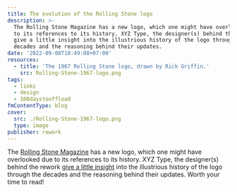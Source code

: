 ```yaml
---
title: The evolution of the Rolling Stone logo
description: >-
  The Rolling Stone Magazine has a new logo, which one might have overlooked due
  to its references to its history. XYZ Type, the designer(s) behind the rework
  give a little insight into the illustrious history of the logo through the
  decades and the reasoning behind their updates.
date: '2022-09-08T18:49:08+07:00'
resources:
  - title: 'The 1967 Rolling Stone logo, drawn by Rick Griffin.'
    src: Rolling-Stone-1967-logo.png
tags:
  - links
  - design
  - 100daystooffload
fmContentType: blog
cover:
  src: ./Rolling-Stone-1967-logo.png
  type: image
publisher: rework
---
```


The [Rolling Stone Magazine](https://www.rollingstone.com/) has a new logo, which one might have overlooked due to its references to its history. XYZ Type, the designer(s) behind the rework [give a little insight](https://xyztype.com/custom/project/rolling_stone) into the illustrious history of the logo through the decades and the reasoning behind their updates. Worth your time to read!
